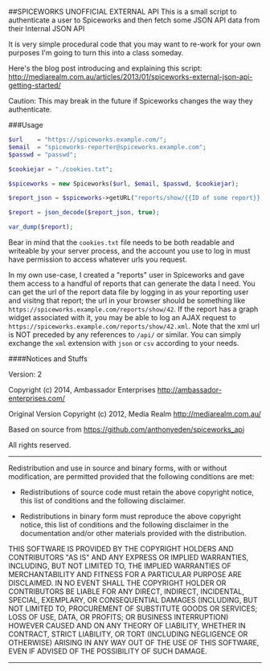 ##SPICEWORKS UNOFFICIAL EXTERNAL API
This is a small script to authenticate a user to Spiceworks and then fetch some
JSON API data from their Internal JSON API

It is very simple procedural code that you may want to re-work for your own purposes
I'm going to turn this into a class someday.

Here's the blog post introducing and explaining this script:
http://mediarealm.com.au/articles/2013/01/spiceworks-external-json-api-getting-started/

Caution: This may break in the future if Spiceworks changes the way they authenticate.

###Usage
```php
$url    = "https://spiceworks.example.com/";
$email  = "spiceworks-reporter@spiceworks.example.com";
$passwd = "passwd";

$cookiejar = "./cookies.txt";

$spiceworks = new Spiceworks($url, $email, $passwd, $cookiejar);

$report_json = $spiceworks->getURL("reports/show/{{ID of some report}}.json");

$report = json_decode($report_json, true);

var_dump($report);

```

Bear in mind that the `cookies.txt` file needs to be both readable and writeable by your server process, and the account you use to log in must have permission to access whatever urls you request.

In my own use-case, I created a "reports" user in Spiceworks and gave them access to a handful of reports that can generate the data I need.  You can get the url of the report data file by logging in as your reporting user and visitng that report; the url in your browser should be something like `https://spiceworks.example.com/reports/show/42`.  If the report has a graph widget associated with it, you may be able to log an AJAX request to `https://spiceworks.example.com/reports/show/42.xml`.  Note that the xml url is NOT preceded by any references to `/api/` or similar.  You can simply exchange the `xml` extension with `json` or `csv` according to your needs.


####Notices and Stuffs

Version: 2

Copyright (c) 2014, Ambassador Enterprises http://ambassador-enterprises.com/

Original Version Copyright (c) 2012, Media Realm http://mediarealm.com.au/

Based on source from https://github.com/anthonyeden/spiceworks_api

All rights reserved.


------------------------------------------------------------------------------------------

Redistribution and use in source and binary forms, with or without modification,
are permitted provided that the following conditions are met:

* Redistributions of source code must retain the above copyright notice, this list
  of conditions and the following disclaimer.

* Redistributions in binary form must reproduce the above copyright notice, this list
  of conditions and the following disclaimer in the documentation and/or other materials
  provided with the distribution.

THIS SOFTWARE IS PROVIDED BY THE COPYRIGHT HOLDERS AND CONTRIBUTORS "AS IS"
AND ANY EXPRESS OR IMPLIED WARRANTIES, INCLUDING, BUT NOT LIMITED TO, THE IMPLIED
WARRANTIES OF MERCHANTABILITY AND FITNESS FOR A PARTICULAR PURPOSE ARE DISCLAIMED.
IN NO EVENT SHALL THE COPYRIGHT HOLDER OR CONTRIBUTORS BE LIABLE FOR ANY DIRECT,
INDIRECT, INCIDENTAL, SPECIAL, EXEMPLARY, OR CONSEQUENTIAL DAMAGES (INCLUDING, BUT
NOT LIMITED TO, PROCUREMENT OF SUBSTITUTE GOODS OR SERVICES; LOSS OF USE, DATA, OR
PROFITS; OR BUSINESS INTERRUPTION) HOWEVER CAUSED AND ON ANY THEORY OF LIABILITY,
WHETHER IN CONTRACT, STRICT LIABILITY, OR TORT (INCLUDING NEGLIGENCE OR OTHERWISE)
ARISING IN ANY WAY OUT OF THE USE OF THIS SOFTWARE, EVEN IF ADVISED OF THE POSSIBILITY
OF SUCH DAMAGE.

------------------------------------------------------------------------------------------
